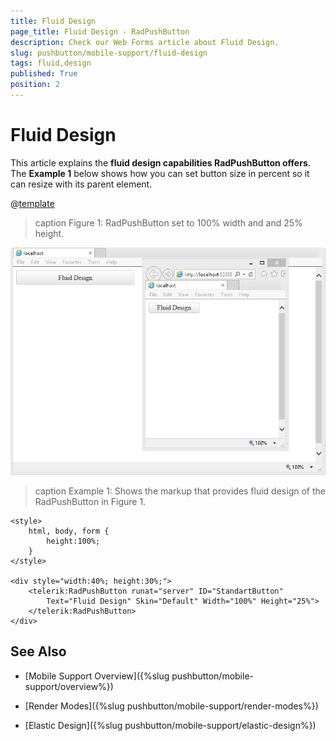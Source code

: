 ```yaml
---
title: Fluid Design
page_title: Fluid Design - RadPushButton
description: Check our Web Forms article about Fluid Design.
slug: pushbutton/mobile-support/fluid-design
tags: fluid,design
published: True
position: 2
---
```


# Fluid Design

This article explains the **fluid design capabilities RadPushButton offers**. The **Example 1** below shows how you can set button size in percent so it can resize with its parent element.

@[template](/_templates/common/render-mode.md#resp-design-desc "slug-el: pushbutton/mobile-support/elastic-design, slug-fl: no")

>caption Figure 1: RadPushButton set to 100% width and and 25% height.

![pushbutton-fluid-design](images/pushbutton-fluid-design.png)

>caption Example 1: Shows the markup that provides fluid design of the RadPushButton in Figure 1.

````ASP.NET
<style>
	html, body, form {
		height:100%;
	}
</style>

<div style="width:40%; height:30%;">
	<telerik:RadPushButton runat="server" ID="StandartButton" 
		Text="Fluid Design" Skin="Default" Width="100%" Height="25%">
	</telerik:RadPushButton>
</div>
````

## See Also

 * [Mobile Support Overview]({%slug pushbutton/mobile-support/overview%})

 * [Render Modes]({%slug pushbutton/mobile-support/render-modes%})

 * [Elastic Design]({%slug pushbutton/mobile-support/elastic-design%})

